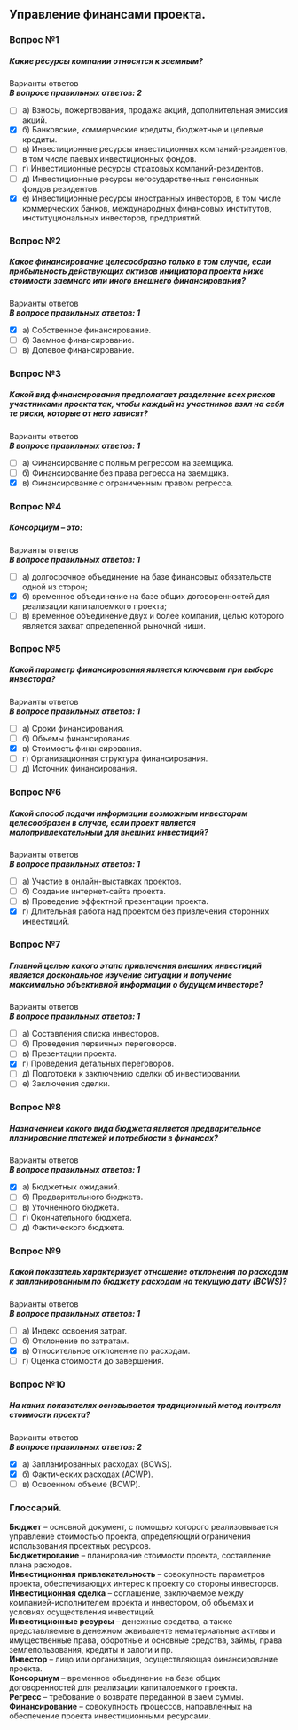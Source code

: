 ## Управление финансами проекта.
### Вопрос №1
##### Какие ресурсы компании относятся к заемным?<br>
Варианты ответов<br>
***В вопросе правильных ответов: 2***
- [ ] а) Взносы, пожертвования, продажа акций, дополнительная эмиссия акций.
- [X] б) Банковские, коммерческие кредиты, бюджетные и целевые кредиты.
- [ ] в) Инвестиционные ресурсы инвестиционных компаний-резидентов, в том числе паевых инвестиционных фондов.
- [ ] г) Инвестиционные ресурсы страховых компаний-резидентов.
- [ ] д) Инвестиционные ресурсы негосударственных пенсионных фондов резидентов.
- [X] е) Инвестиционные ресурсы иностранных инвесторов, в том числе коммерческих банков, международных финансовых институтов, институциональных инвесторов, предприятий.
### Вопрос №2
##### Какое финансирование целесообразно только в том случае, если прибыльность действующих активов инициатора проекта ниже стоимости заемного или иного внешнего финансирования?<br>
Варианты ответов<br>
***В вопросе правильных ответов: 1***
- [X] а) Собственное финансирование.
- [ ] б) Заемное финансирование.
- [ ] в) Долевое финансирование.
### Вопрос №3
##### Какой вид финансирования предполагает разделение всех рисков участниками проекта так, чтобы каждый из участников взял на себя те риски, которые от него зависят?<br>
Варианты ответов<br>
***В вопросе правильных ответов: 1***
- [ ] а) Финансирование с полным регрессом на заемщика.
- [ ] б) Финансирование без права регресса на заемщика.
- [X] в) Финансирование с ограниченным правом регресса.
### Вопрос №4
##### Консорциум – это:
Варианты ответов<br>
***В вопросе правильных ответов: 1***
- [ ] а) долгосрочное объединение на базе финансовых обязательств одной из сторон;
- [X] б) временное объединение на базе общих договоренностей для реализации капиталоемкого проекта;
- [ ] в) временное объединение двух и более компаний, целью которого является захват определенной рыночной ниши.

### Вопрос №5
##### Какой параметр финансирования является ключевым при выборе инвестора?<br>
Варианты ответов<br>
***В вопросе правильных ответов: 1***
- [ ] а) Сроки финансирования.
- [ ] б) Объемы финансирования.
- [X] в) Стоимость финансирования.
- [ ] г) Организационная структура финансирования.
- [ ] д) Источник финансирования.
### Вопрос №6
##### Какой способ подачи информации возможным инвесторам целесообразен в случае, если проект является малопривлекательным для внешних инвестиций?<br>
Варианты ответов<br>
***В вопросе правильных ответов: 1***
- [ ] а) Участие в онлайн-выставках проектов.
- [ ] б) Создание интернет-сайта проекта.
- [ ] в) Проведение эффектной презентации проекта.
- [X] г) Длительная работа над проектом без привлечения сторонних инвестиций.
### Вопрос №7
##### Главной целью какого этапа привлечения внешних инвестиций является доскональное изучение ситуации и получение максимально объективной информации о будущем инвесторе?<br>
Варианты ответов<br>
***В вопросе правильных ответов: 1***
- [ ] а) Составления списка инвесторов.
- [ ] б) Проведения первичных переговоров.
- [ ] в) Презентации проекта.
- [X] г) Проведения детальных переговоров.
- [ ] д) Подготовки к заключению сделки об инвестировании.
- [ ] е) Заключения сделки.
### Вопрос №8
##### Назначением какого вида бюджета является предварительное планирование платежей и потребности в финансах?<br>
Варианты ответов<br>
***В вопросе правильных ответов: 1***
- [X] а) Бюджетных ожиданий.
- [ ] б) Предварительного бюджета.
- [ ] в) Уточненного бюджета.
- [ ] г) Окончательного бюджета.
- [ ] д) Фактического бюджета.
### Вопрос №9
##### Какой показатель характеризует отношение отклонения по расходам к запланированным по бюджету расходам на текущую дату (BCWS)?<br>
Варианты ответов<br>
***В вопросе правильных ответов: 1***
- [ ] а) Индекс освоения затрат.
- [ ] б) Отклонение по затратам.
- [X] в) Относительное отклонение по расходам.
- [ ] г) Оценка стоимости до завершения.
### Вопрос №10
##### На каких показателях основывается традиционный метод контроля стоимости проекта?<br>
Варианты ответов<br>
***В вопросе правильных ответов: 2***
- [X] а) Запланированных расходах (BCWS).
- [X] б) Фактических расходах (ACWP).
- [ ] в) Освоенном объеме (BCWP).

### Глоссарий.

**Бюджет** – основной документ, с помощью которого реализовывается управление стоимостью проекта, определяющий ограничения использования проектных ресурсов.<br>
**Бюджетирование** – планирование стоимости проекта, составление плана расходов.<br>
**Инвестиционная привлекательность** – совокупность параметров проекта, обеспечивающих интерес к проекту со стороны инвесторов.<br>
**Инвестиционная сделка** – соглашение, заключаемое между компанией-исполнителем проекта и инвестором, об объемах и условиях осуществления инвестиций.<br>
**Инвестиционные ресурсы** – денежные средства, а также представляемые в денежном эквиваленте нематериальные активы и имущественные права, оборотные и основные средства, займы, права землепользования, кредиты и залоги и пр.<br>
**Инвестор** – лицо или организация, осуществляющая финансирование проекта.<br>
**Консорциум** – временное объединение на базе общих договоренностей для реализации капиталоемкого проекта.<br>
**Регресс** – требование о возврате переданной в заем суммы.<br>
**Финансирование** – совокупность процессов, направленных на обеспечение проекта инвестиционными ресурсами.<br>


